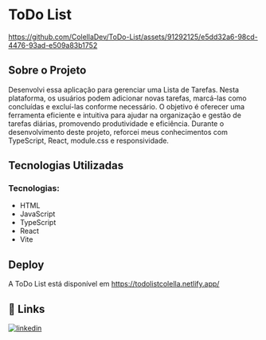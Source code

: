 # ToDo List
https://github.com/ColellaDev/ToDo-List/assets/91292125/e5dd32a6-98cd-4476-93ad-e509a83b1752
## Sobre o Projeto

Desenvolvi essa aplicação para gerenciar uma Lista de Tarefas. Nesta plataforma, os usuários podem adicionar novas tarefas, marcá-las como concluídas e excluí-las conforme necessário. O objetivo é oferecer uma ferramenta eficiente e intuitiva para ajudar na organização e gestão de tarefas diárias, promovendo produtividade e eficiência. 
Durante o desenvolvimento deste projeto, reforcei meus conhecimentos com TypeScript, React, module.css e responsividade. 

## Tecnologias Utilizadas

### Tecnologias:
- HTML
- JavaScript
- TypeScript
- React
- Vite

## Deploy

A ToDo List está disponível em https://todolistcolella.netlify.app/

## 🔗 Links
[![linkedin](https://img.shields.io/badge/linkedin-0A66C2?style=for-the-badge&logo=linkedin&logoColor=white)](https://www.linkedin.com/in/marcos-colella-esteves-952a3866/)
